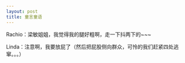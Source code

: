 ```yaml
---
layout: post
title: 童言童语
---
```


<p>Rachio：梁敏姐姐，我觉得我的腿好粗啊，走一下抖两下的~~~</p>
<p>Linda：注意啊，我要放屁了（然后把屁股侧向群众，可怜的我们赶紧四处逃窜。。。）</p>
